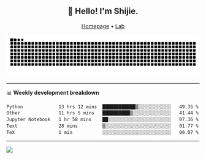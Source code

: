 <h2 align="center">👋 Hello! I'm Shijie.</h2>
<p align="center">
  <a href="https://xu-shi-jie.github.io"> Homepage</a> •
  <a href="https://onodalab.ees.hokudai.ac.jp"> Lab </a>
</p>

![Snake animation](https://github.com/xu-shi-jie/xu-shi-jie/blob/output/github-snake.svg)


-------

📊 **Weekly development breakdown**
<!--START_SECTION:waka-->

```txt
Python             13 hrs 12 mins  ████████████▒░░░░░░░░░░░░   49.35 %
Other              11 hrs 5 mins   ██████████▒░░░░░░░░░░░░░░   41.44 %
Jupyter Notebook   1 hr 58 mins    ██░░░░░░░░░░░░░░░░░░░░░░░   07.36 %
Text               28 mins         ▒░░░░░░░░░░░░░░░░░░░░░░░░   01.77 %
TeX                1 min           ░░░░░░░░░░░░░░░░░░░░░░░░░   00.07 %
```

<!--END_SECTION:waka-->

-------
![](https://komarev.com/ghpvc/?username=xu-shi-jie&style=flat-square&color=blue) 
